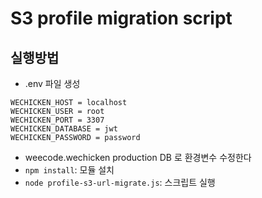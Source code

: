 # S3 profile migration script

## 실행방법
- .env 파일 생성
```
WECHICKEN_HOST = localhost
WECHICKEN_USER = root
WECHICKEN_PORT = 3307
WECHICKEN_DATABASE = jwt
WECHICKEN_PASSWORD = password
```
- weecode.wechicken production DB 로 환경변수 수정한다
- `npm install`: 모듈 설치
- `node profile-s3-url-migrate.js`: 스크립트 실행